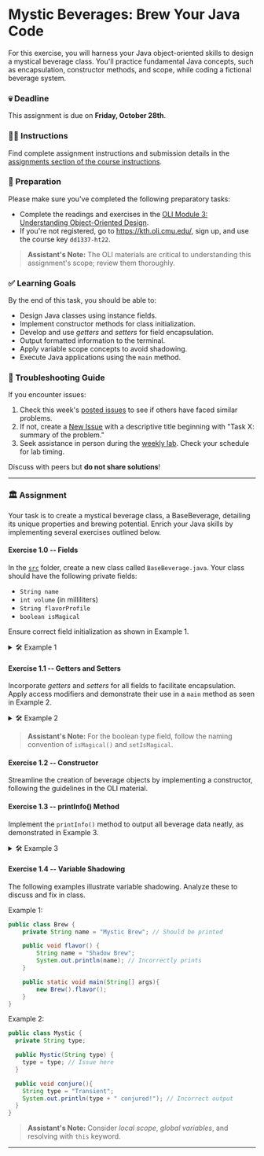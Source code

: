 # Mystic Beverages: Brew Your Java Code

For this exercise, you will harness your Java object-oriented skills to design a mystical beverage class. You'll practice fundamental Java concepts, such as encapsulation, constructor methods, and scope, while coding a fictional beverage system.

### 💀 Deadline

This assignment is due on **Friday, October 28th**.

### 👩‍🏫 Instructions

Find complete assignment instructions and submission details in the [assignments section of the course instructions](https://gits-15.sys.kth.se/inda-22/course-instructions#assignments).

### 📝 Preparation

Please make sure you've completed the following preparatory tasks:

- Complete the readings and exercises in the [OLI Module 3: Understanding Object-Oriented Design](https://kth.oli.cmu.edu/jcourse/webui/syllabus/module.do?context=f5e5a808ac1f088812f2a8ce315bac60).
- If you're not registered, go to https://kth.oli.cmu.edu/, sign up, and use the course key `dd1337-ht22`.

> **Assistant's Note:** The OLI materials are critical to understanding this assignment's scope; review them thoroughly.

### ✅ Learning Goals

By the end of this task, you should be able to:

- Design Java classes using instance fields.
- Implement constructor methods for class initialization.
- Develop and use *getters* and *setters* for field encapsulation.
- Output formatted information to the terminal.
- Apply variable scope concepts to avoid shadowing.
- Execute Java applications using the `main` method.

### 🚨 Troubleshooting Guide

If you encounter issues:

1. Check this week's [posted issues](https://gits-15.sys.kth.se/inda-22/help/issues) to see if others have faced similar problems.
2. If not, create a [New Issue](https://gits-15.sys.kth.se/inda-22/help/issues/new) with a descriptive title beginning with "Task X: summary of the problem."
3. Seek assistance in person during the [weekly lab](https://queue.csc.kth.se/Queue/INDA). Check your schedule for lab timing.

Discuss with peers but **do not share solutions**!

---

### 🏛 Assignment

Your task is to create a mystical beverage class, a BaseBeverage, detailing its unique properties and brewing potential. Enrich your Java skills by implementing several exercises outlined below.

#### Exercise 1.0 -- Fields

In the [`src`](src) folder, create a new class called `BaseBeverage.java`. Your class should have the following private fields:

- `String name`
- `int volume` (in milliliters)
- `String flavorProfile`
- `boolean isMagical`

Ensure correct field initialization as shown in Example 1.

<details>
  <summary> 🛠 Example 1 </summary>

  ```java
  class BaseBeverage {

    // Declare your fields here!

    public static void main(String[] args) {
      // create a new BaseBeverage object
      BaseBeverage potion = new BaseBeverage();

      // Assign the fields respective values
      potion.name = "Elixir of Clarity";
      potion.volume = 250;
      potion.flavorProfile = "Crisp mint";
      potion.isMagical = true;

      // Print field values
      System.out.println("Name: " + potion.name);
      System.out.println("Volume: " + potion.volume);
      System.out.println("Flavor Profile: " + potion.flavorProfile);
      System.out.println("Is Magical: " + potion.isMagical);
    } // end main method

  } // end class
  ```
</details>

#### Exercise 1.1 -- Getters and Setters

Incorporate *getters* and *setters* for all fields to facilitate encapsulation. Apply access modifiers and demonstrate their use in a `main` method as seen in Example 2.

<details>
  <summary> 🛠 Example 2 </summary>

  ```java
  class BaseBeverage {

    // Declare private fields here!
    
    // Implement getters and setters here!

    public static void main(String[] args) {
      // create a new BaseBeverage object
      BaseBeverage potion = new BaseBeverage();

      // Utilize setters
      potion.setName("Elixir of Clarity");
      potion.setVolume(250);
      potion.setFlavorProfile("Crisp mint");
      potion.setIsMagical(true);

      // Utilize getters
      System.out.println("Name: " + potion.getName());
      System.out.println("Volume: " + potion.getVolume());
      System.out.println("Flavor Profile: " + potion.getFlavorProfile());
      System.out.println("Is Magical: " + potion.isMagical());
    } // end main method

  } // end class
  ```
</details>

> **Assistant's Note:** For the boolean type field, follow the naming convention of `isMagical()` and `setIsMagical`.

#### Exercise 1.2 -- Constructor

Streamline the creation of beverage objects by implementing a constructor, following the guidelines in the OLI material.

#### Exercise 1.3 -- printInfo() Method

Implement the `printInfo()` method to output all beverage data neatly, as demonstrated in Example 3.

<details>
  <summary> 🛠 Example 3 </summary>

  ```java
  public static void main(String[] args) {
    // Use constructors when creating objects
    BaseBeverage potion = new BaseBeverage("Elixir of Clarity", 250, "Crisp mint", true);

    // Print beverage information
    potion.printInfo();
  }
  ```

  Example output:
  ```
  > BEVERAGE INFO
  > Name: Elixir of Clarity
  > Volume: 250 ml
  > Flavor Profile: Crisp mint
  > Magical: true
  ```
</details>

#### Exercise 1.4 -- Variable Shadowing

The following examples illustrate variable shadowing. Analyze these to discuss and fix in class.

Example 1:
```java
public class Brew {
    private String name = "Mystic Brew"; // Should be printed

    public void flavor() {
        String name = "Shadow Brew";
        System.out.println(name); // Incorrectly prints
    }

    public static void main(String[] args){
        new Brew().flavor();
    }
}
```

Example 2:
```java
public class Mystic {
  private String type;

  public Mystic(String type) {
    type = type; // Issue here
  }

  public void conjure(){
    String type = "Transient";
    System.out.println(type + " conjured!"); // Incorrect output
  }
}
```

> **Assistant's Note:** Consider *local scope*, *global variables*, and resolving with `this` keyword.

---